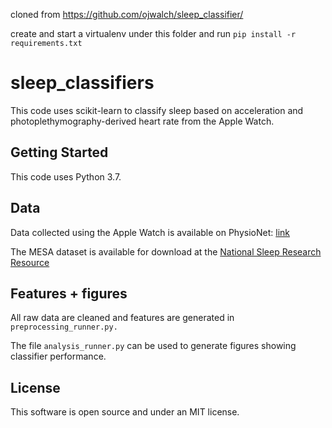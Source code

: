 cloned from https://github.com/ojwalch/sleep_classifier/

create and start a virtualenv under this folder and run `pip install -r requirements.txt`

# sleep_classifiers

This code uses scikit-learn to classify sleep based on acceleration and photoplethymography-derived heart rate from the Apple Watch. 

## Getting Started

This code uses Python 3.7.

## Data

Data collected using the Apple Watch is available on PhysioNet: [link](https://alpha.physionet.org/content/sleep-accel/1.0.0/)

The MESA dataset is available for download at the [National Sleep Research Resource](https://sleepdata.org)

## Features + figures

All raw data are cleaned and features are generated in ```preprocessing_runner.py.```

The file ```analysis_runner.py``` can be used to generate figures showing classifier performance. 

## License

This software is open source and under an MIT license.

